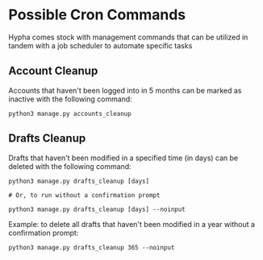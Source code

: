 # Possible Cron Commands

Hypha comes stock with management commands that can be utilized in tandem with a job scheduler to automate specific tasks

## Account Cleanup

Accounts that haven't been logged into in 5 months can be marked as inactive with the following command:

```shell
python3 manage.py accounts_cleanup
```

## Drafts Cleanup

Drafts that haven't been modified in a specified time (in days) can be deleted with the following command:

```shell
python3 manage.py drafts_cleanup [days]

# Or, to run without a confirmation prompt

python3 manage.py drafts_cleanup [days] --noinput
```

Example: to delete all drafts that haven't been modified in a year without a confirmation prompt:

```shell
python3 manage.py drafts_cleanup 365 --noinput
```